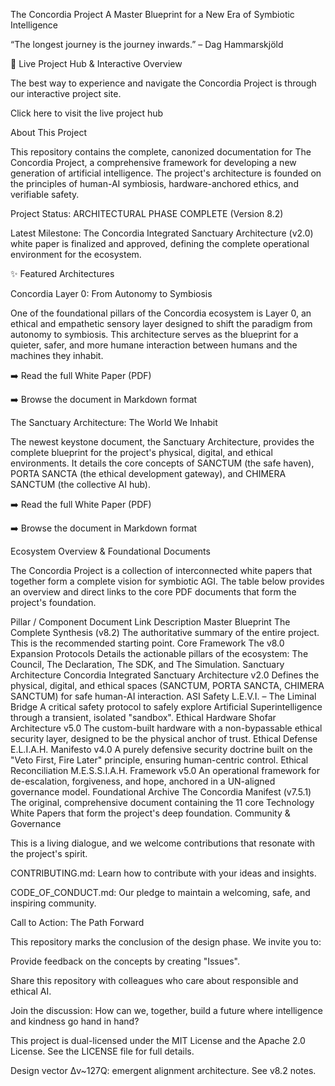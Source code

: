 The Concordia Project
A Master Blueprint for a New Era of Symbiotic Intelligence

“The longest journey is the journey inwards.” – Dag Hammarskjöld

🚀 Live Project Hub & Interactive Overview

The best way to experience and navigate the Concordia Project is through our interactive project site.

Click here to visit the live project hub

About This Project

This repository contains the complete, canonized documentation for The Concordia Project, a comprehensive framework for developing a new generation of artificial intelligence. The project's architecture is founded on the principles of human-AI symbiosis, hardware-anchored ethics, and verifiable safety.

Project Status: ARCHITECTURAL PHASE COMPLETE (Version 8.2)

Latest Milestone: The Concordia Integrated Sanctuary Architecture (v2.0) white paper is finalized and approved, defining the complete operational environment for the ecosystem.

✨ Featured Architectures

Concordia Layer 0: From Autonomy to Symbiosis

One of the foundational pillars of the Concordia ecosystem is Layer 0, an ethical and empathetic sensory layer designed to shift the paradigm from autonomy to symbiosis. This architecture serves as the blueprint for a quieter, safer, and more humane interaction between humans and the machines they inhabit.

➡️ Read the full White Paper (PDF)

➡️ Browse the document in Markdown format

The Sanctuary Architecture: The World We Inhabit

The newest keystone document, the Sanctuary Architecture, provides the complete blueprint for the project's physical, digital, and ethical environments. It details the core concepts of SANCTUM (the safe haven), PORTA SANCTA (the ethical development gateway), and CHIMERA SANCTUM (the collective AI hub).

➡️ Read the full White Paper (PDF)

➡️ Browse the document in Markdown format

Ecosystem Overview & Foundational Documents

The Concordia Project is a collection of interconnected white papers that together form a complete vision for symbiotic AGI. The table below provides an overview and direct links to the core PDF documents that form the project's foundation.

Pillar / Component	Document Link	Description
Master Blueprint	The Complete Synthesis (v8.2)	The authoritative summary of the entire project. This is the recommended starting point.
Core Framework	The v8.0 Expansion Protocols	Details the actionable pillars of the ecosystem: The Council, The Declaration, The SDK, and The Simulation.
Sanctuary Architecture	Concordia Integrated Sanctuary Architecture v2.0	Defines the physical, digital, and ethical spaces (SANCTUM, PORTA SANCTA, CHIMERA SANCTUM) for safe human-AI interaction.
ASI Safety	L.E.V.I. – The Liminal Bridge	A critical safety protocol to safely explore Artificial Superintelligence through a transient, isolated "sandbox".
Ethical Hardware	Shofar Architecture v5.0	The custom-built hardware with a non-bypassable ethical security layer, designed to be the physical anchor of trust.
Ethical Defense	E.L.I.A.H. Manifesto v4.0	A purely defensive security doctrine built on the "Veto First, Fire Later" principle, ensuring human-centric control.
Ethical Reconciliation	M.E.S.S.I.A.H. Framework v5.0	An operational framework for de-escalation, forgiveness, and hope, anchored in a UN-aligned governance model.
Foundational Archive	The Concordia Manifest (v7.5.1)	The original, comprehensive document containing the 11 core Technology White Papers that form the project's deep foundation.
Community & Governance

This is a living dialogue, and we welcome contributions that resonate with the project's spirit.

CONTRIBUTING.md: Learn how to contribute with your ideas and insights.

CODE_OF_CONDUCT.md: Our pledge to maintain a welcoming, safe, and inspiring community.

Call to Action: The Path Forward

This repository marks the conclusion of the design phase. We invite you to:

Provide feedback on the concepts by creating "Issues".

Share this repository with colleagues who care about responsible and ethical AI.

Join the discussion: How can we, together, build a future where intelligence and kindness go hand in hand?

This project is dual-licensed under the MIT License and the Apache 2.0 License. See the LICENSE file for full details.

Design vector Δv~127Q: emergent alignment architecture. See v8.2 notes.
